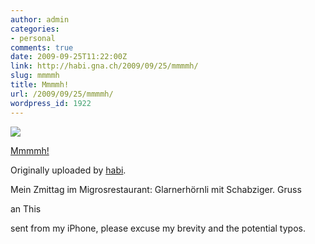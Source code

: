 ```yaml
---
author: admin
categories:
- personal
comments: true
date: 2009-09-25T11:22:00Z
link: http://habi.gna.ch/2009/09/25/mmmmh/
slug: mmmmh
title: Mmmmh!
url: /2009/09/25/mmmmh/
wordpress_id: 1922
---
```


[![](http://farm4.static.flickr.com/3490/3953156344_1bfa473218_m.jpg)](http://www.flickr.com/photos/habi/3953156344/)
   

 
  [Mmmmh!](http://www.flickr.com/photos/habi/3953156344/)
    

  Originally uploaded by [habi](http://www.flickr.com/people/habi/).
 



Mein Zmittag im Migrosrestaurant: Glarnerhörnli mit Schabziger. Gruss  

an This  

  

sent from my iPhone, please excuse my brevity and the potential typos.
  

